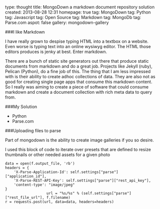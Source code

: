 type: thought
title: MongoDown a markdown document repository solution
created: 2013-08-28 12:31
homepage: true
tag: MongoDown
tag: Python
tag: Javascript
tag: Open Source
tag: Markdown
tag: MongoDb
tag: Parse.com
aspot: false
gallery: mongodown-gallery


###I like Markdown

I have really grown to despise typing HTML into a textbox on a website.  Even worse is typing text into an online wysiwyg editor.  The HTML those editors produces is jenky at best.  Enter markdown.

There are a bunch of static site generators out there that produce static documents from markdown and do a great job.  Projects like Jekyll (ruby), Pelican (Python), do a fine job of this.  The thing that I am less impressed with is their ability to create adhoc collections of data.  They are also not as good for creating single page apps that consume this markdown content.  So I really was aiming to create a piece of software that could consume markdown and create a document collection with rich meta data to query from.

###My Solution

- Python
- Parse.com

###Uploading files to parse

Part of mongodown is the ability to create image galleries if you so desire.  

I used this block of code to iterate over presets that are defined to resize thumbnails or other needed assets for a given photo

	data = open(f.output_file, 'rb')
	headers = {
	    'X-Parse-Application-Id': self.settings["parse"]["application_id"],
	    'X-Parse-REST-API-Key': self.settings["parse"]["rest_api_key"],
	    'content-type': "image/jpeg"
	}
	                   url = "%s/%s" % (self.settings["parse"]["rest_file_url"], f.filename)
	r = requests.post(url, data=data, headers=headers)


